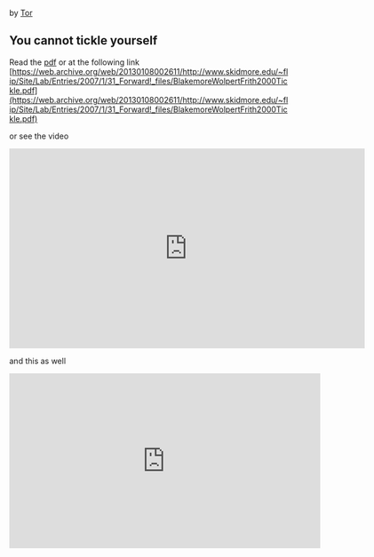 <!-- title: Tickle yourself -->

by [Tor](https://en.wikipedia.org/wiki/Tor_N%C3%B8rretranders)

## You cannot tickle yourself

Read the [pdf](https://drive.google.com/file/d/1QH7r6_XzAEqNUyqfA8jPvH7kR3dS0Ejl/view?usp=sharing) or at the following link [https://web.archive.org/web/20130108002611/http://www.skidmore.edu/~flip/Site/Lab/Entries/2007/1/31_Forward!_files/BlakemoreWolpertFrith2000Tickle.pdf](https://web.archive.org/web/20130108002611/http://www.skidmore.edu/~flip/Site/Lab/Entries/2007/1/31_Forward!_files/BlakemoreWolpertFrith2000Tickle.pdf)

or see the video 

<iframe title="vimeo-player" src="https://player.vimeo.com/video/116746768" width="640" height="360" frameborder="0" allowfullscreen></iframe>

and this as well 

<iframe width="560" height="315" src="https://www.youtube.com/embed/r7LRQ7rZUtQ?start=183" frameborder="0" allow="accelerometer; autoplay; clipboard-write; encrypted-media; gyroscope; picture-in-picture" allowfullscreen></iframe>


